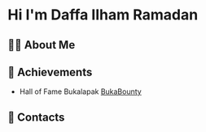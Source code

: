 # Hi I'm Daffa Ilham Ramadan

## 👨‍💻 About Me

## 🥇 Achievements
- Hall of Fame Bukalapak [BukaBounty](https://bukalapak.github.io/bukabounty/)

## 🔗 Contacts


